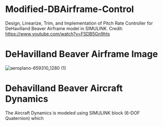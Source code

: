 # Modified-DBAirframe-Control
Design, Linearize, Trim, and Implementation of Pitch Rate Controller for DeHavilland Beaver Airframe model in SIMULINK.
Credit: https://www.youtube.com/watch?v=FSDB5Gn9hts 

# DeHavilland Beaver Airframe Image
![aeroplano-659310_1280 (1)](https://github.com/Praful22/Modified-DBAirframe-Control/assets/65821250/197bbc4e-f2ed-4176-a085-b1d2a10f35be)

# Dehavilland Beaver Aircraft Dynamics

The Aircraft Dynamics is modeled using SIMULINK block (6-DOF Quaternion) which 
